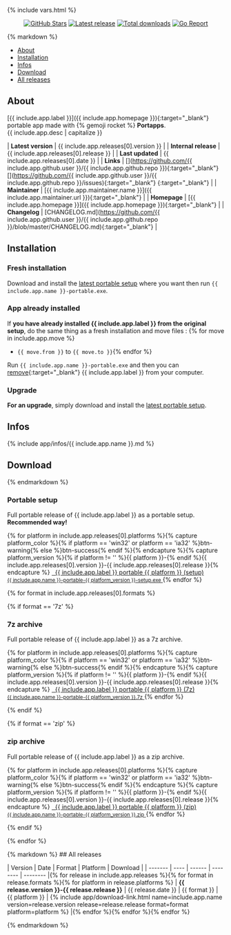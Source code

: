 {% include vars.html %}

<p align="center">
  <a href="https://github.com/{{ include.app.github.user }}/{{ include.app.github.repo }}"><img src="https://img.shields.io/github/stars/{{ include.app.github.user }}/{{ include.app.github.repo }}.svg?style=flat-quare&label=Stars" alt="GitHub Stars"></a>
  <a href="#download"><img src="https://img.shields.io/github/release/{{ include.app.github.user }}/{{ include.app.github.repo }}.svg" alt="Latest release"></a>
  <a href="#download"><img src="https://img.shields.io/github/downloads/{{ include.app.github.user }}/{{ include.app.github.repo }}/total.svg" alt="Total downloads"></a>
  <a href="https://goreportcard.com/report/github.com/{{ include.app.github.user }}/{{ include.app.github.repo }}"><img src="https://goreportcard.com/badge/github.com/{{ include.app.github.user }}/{{ include.app.github.repo }}" alt="Go Report"></a>
</p>

<div class="markdown-body">{% markdown %}

* [About](#about)
* [Installation](#installation)
* [Infos](#infos)
* [Download](#download)
* [All releases](#all-releases)

## About

[{{ include.app.label }}]({{ include.app.homepage }}){:target="_blank"} portable app made with {% gemoji rocket %} **Portapps**.
<br />{{ include.app.desc | capitalize }}

| **Latest version**   | {{ include.app.releases[0].version }} |
| **Internal release** | {{ include.app.releases[0].release }} |
| **Last updated**     | {{ include.app.releases[0].date }} |
| **Links**            | [<i class="fa fa-github fa-lg" aria-hidden="true" style="color:#4078C0"></i>](https://github.com/{{ include.app.github.user }}/{{ include.app.github.repo }}){:target="_blank"} [<i class="fa fa-bug fa-lg" aria-hidden="true" style="color:#d9534f"></i>](https://github.com/{{ include.app.github.user }}/{{ include.app.github.repo }}/issues){:target="_blank"} [<i class="fa fa-rss fa-lg" aria-hidden="true" style="color:orange"></i>](feed.xml){:target="_blank"} |
| **Maintainer**       | [{{ include.app.maintainer.name }}]({{ include.app.maintainer.url }}){:target="_blank"} |
| **Homepage**         | [{{ include.app.homepage }}]({{ include.app.homepage }}){:target="_blank"} |
| **Changelog**        | [CHANGELOG.md](https://github.com/{{ include.app.github.user }}/{{ include.app.github.repo }}/blob/master/CHANGELOG.md){:target="_blank"} |

## Installation

### Fresh installation

Download and install the [latest portable setup](#portable-setup) where you want then run `{{ include.app.name }}-portable.exe`.

### App already installed

If **you have already installed {{ include.app.label }} from the original setup**, do the same thing as a fresh installation and move files :
{% for move in include.app.move %}
* `{{ move.from }}` to `{{ move.to }}`{% endfor %}

Run `{{ include.app.name }}-portable.exe` and then you can [remove](https://support.microsoft.com/en-us/instantanswers/ce7ba88b-4e95-4354-b807-35732db36c4d/repair-or-remove-programs){:target="_blank"} {{ include.app.label }} from your computer.

### Upgrade

**For an upgrade**, simply download and install the [latest portable setup](#portable-setup).

## Infos

{% include app/infos/{{ include.app.name }}.md %}

## Download

{% endmarkdown %}<span></span></div>

<div class="markdown-body">
  <h3 id="portable-setup">Portable setup</h3>
  <p>Full portable release of {{ include.app.label }} as a portable setup. <strong>Recommended way!</strong></p>
  <span></span>
</div>
<p>
  {% for platform in include.app.releases[0].platforms %}{% capture platform_color %}{% if platform == 'win32' or platform == 'ia32' %}btn-warning{% else %}btn-success{% endif %}{% endcapture %}{% capture platform_version %}{% if platform != '' %}{{ platform }}-{% endif %}{{ include.app.releases[0].version }}-{{ include.app.releases[0].release }}{% endcapture %}
  <a href="{{ site.baseurl }}/download/{{ include.app.name }}-portable-{{ platform_version }}-setup.exe/" class="btn {{ platform_color }}" style="text-align: left">
    <span class="fa fa-download"></span>&nbsp;&nbsp;{{ include.app.label }} portable {{ platform }} (setup)
    <br /><small>{{ include.app.name }}-portable-{{ platform_version }}-setup.exe</small>
  </a>{% endfor %}
</p>

{% for format in include.app.releases[0].formats %}

{% if format == '7z' %}
<div class="markdown-body">
  <h3 id="portable-7z">7z archive</h3>
  <p>Full portable release of {{ include.app.label }} as a 7z archive.</p>
  <span></span>
</div>
<p>
  {% for platform in include.app.releases[0].platforms %}{% capture platform_color %}{% if platform == 'win32' or platform == 'ia32' %}btn-warning{% else %}btn-success{% endif %}{% endcapture %}{% capture platform_version %}{% if platform != '' %}{{ platform }}-{% endif %}{{ include.app.releases[0].version }}-{{ include.app.releases[0].release }}{% endcapture %}
  <a href="{{ site.baseurl }}/download/{{ include.app.name }}-portable-{{ platform_version }}.7z/" class="btn {{ platform_color }}" style="text-align: left">
    <span class="fa fa-download"></span>&nbsp;&nbsp;{{ include.app.label }} portable {{ platform }} (7z)
    <br /><small>{{ include.app.name }}-portable-{{ platform_version }}.7z</small>
  </a>
  {% endfor %}
</p>
{% endif %}

{% if format == 'zip' %}
<div class="markdown-body">
  <h3 id="portable-zip">zip archive</h3>
  <p>Full portable release of {{ include.app.label }} as a zip archive.</p>
  <span></span>
</div>
<p>
  {% for platform in include.app.releases[0].platforms %}{% capture platform_color %}{% if platform == 'win32' or platform == 'ia32' %}btn-warning{% else %}btn-success{% endif %}{% endcapture %}{% capture platform_version %}{% if platform != '' %}{{ platform }}-{% endif %}{{ include.app.releases[0].version }}-{{ include.app.releases[0].release }}{% endcapture %}
  <a href="{{ site.baseurl }}/download/{{ include.app.name }}-portable-{{ platform_version }}.zip/" class="btn {{ platform_color }}" style="text-align: left">
    <span class="fa fa-download"></span>&nbsp;&nbsp;{{ include.app.label }} portable {{ platform }} (zip)
    <br /><small>{{ include.app.name }}-portable-{{ platform_version }}.zip</small>
  </a>
  {% endfor %}
</p>
{% endif %}

{% endfor %}

<div class="markdown-body">{% markdown %}
## All releases

| Version | Date | Format | Platform | Download |
| ------- | ---- | ------ | -------- | -------- |{% for release in include.app.releases %}{% for format in release.formats %}{% for platform in release.platforms %}
| **{{ release.version }}-{{ release.release }}** | {{ release.date }} | {{ format }} | {{ platform }} | {% include app/download-link.html name=include.app.name version=release.version release=release.release format=format platform=platform %} |{% endfor %}{% endfor %}{% endfor %}

{% endmarkdown %}<span></span></div>